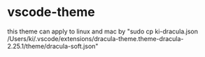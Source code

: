 ﻿# vscode-theme
this theme can apply to linux and mac by "sudo cp ki-dracula.json /Users/ki/.vscode/extensions/dracula-theme.theme-dracula-2.25.1/theme/dracula-soft.json"
